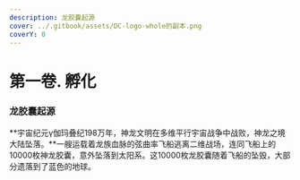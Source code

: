 ```yaml
---
description: 龙胶囊起源
cover: ../.gitbook/assets/DC-logo-whole的副本.png
coverY: 0
---
```


# 第一卷. 孵化

### 龙胶囊起源 <a href="#long-jiao-nang-qi-yuan" id="long-jiao-nang-qi-yuan"></a>

**宇宙纪元γ伽玛叠纪198万年，神龙文明在多维平行宇宙战争中战败，神龙之境大陆坠落。**一艘运载着龙族血脉的弦曲率飞船逃离二维战场，连同飞船上的10000枚神龙胶囊，意外坠落到太阳系。这10000枚龙胶囊随着飞船的坠毁，大部分遗落到了蓝色的地球。
